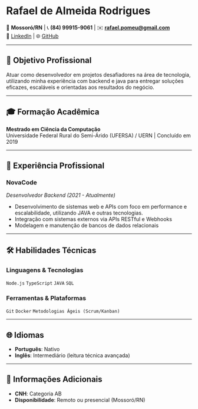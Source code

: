 # Rafael de Almeida Rodrigues

📍 **Mossoró/RN** | 📞 **(84) 99915-9061** | ✉️ **rafael.pomeu@gmail.com**  
🔗 [LinkedIn](https://linkedin.com/in/rafael-rodrigues-04184757) | 🌐 [GitHub](https://github.com/malkavien)  

---

## 🎯 Objetivo Profissional  
Atuar como desenvolvedor em projetos desafiadores na área de tecnologia, utilizando minha 
experiência com backend e java para entregar soluções eficazes, escaláveis e orientadas aos 
resultados do negócio.

---

## 🎓 Formação Acadêmica  
**Mestrado em Ciência da Computação**  
Universidade Federal Rural do Semi-Árido (UFERSA) / UERN | Concluído em 2019  

---

## 💼 Experiência Profissional  

### **NovaCode**  
*Desenvolvedor Backend (2021 - Atualmente)*  
- Desenvolvimento de sistemas web e APIs com foco em performance e escalabilidade, utilizando JAVA e outras tecnologias.  
- Integração com sistemas externos via APIs RESTful e Webhooks  
- Modelagem e manutenção de bancos de dados relacionais 

---

## 🛠️ Habilidades Técnicas  

### **Linguagens & Tecnologias**  
`Node.js` `TypeScript` `JAVA` `SQL`

### **Ferramentas & Plataformas**  
`Git` `Docker` `Metodologias Ágeis (Scrum/Kanban)`  

---

## 🌐 Idiomas  
- **Português**: Nativo  
- **Inglês**: Intermediário (leitura técnica avançada)  

---

## 🚗 Informações Adicionais  
- **CNH**: Categoria AB  
- **Disponibilidade**: Remoto ou presencial (Mossoró/RN)  

